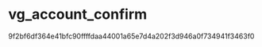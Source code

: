 vg_account_confirm
==================
9f2bf6df364e41bfc90ffffdaa44001a65e7d4a202f3d946a0f734941f3463f0
